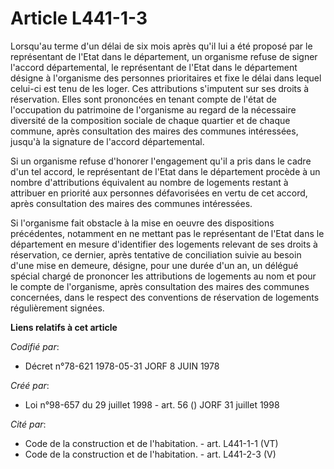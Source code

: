 # Article L441-1-3

Lorsqu'au terme d'un délai de six mois après qu'il lui a été proposé par le représentant de l'Etat dans le département, un
organisme refuse de signer l'accord départemental, le représentant de l'Etat dans le département désigne à l'organisme des
personnes prioritaires et fixe le délai dans lequel celui-ci est tenu de les loger. Ces attributions s'imputent sur ses
droits à réservation. Elles sont prononcées en tenant compte de l'état de l'occupation du patrimoine de l'organisme au regard
de la nécessaire diversité de la composition sociale de chaque quartier et de chaque commune, après consultation des maires
des communes intéressées, jusqu'à la signature de l'accord départemental.

Si un organisme refuse d'honorer l'engagement qu'il a pris dans le cadre d'un tel accord, le représentant de l'Etat dans le
département procède à un nombre d'attributions équivalent au nombre de logements restant à attribuer en priorité aux
personnes défavorisées en vertu de cet accord, après consultation des maires des communes intéressées.

Si l'organisme fait obstacle à la mise en oeuvre des dispositions précédentes, notamment en ne mettant pas le représentant de
l'Etat dans le département en mesure d'identifier des logements relevant de ses droits à réservation, ce dernier, après
tentative de conciliation suivie au besoin d'une mise en demeure, désigne, pour une durée d'un an, un délégué spécial chargé
de prononcer les attributions de logements au nom et pour le compte de l'organisme, après consultation des maires des
communes concernées, dans le respect des conventions de réservation de logements régulièrement signées.

**Liens relatifs à cet article**

_Codifié par_:

  - Décret n°78-621 1978-05-31 JORF 8 JUIN 1978

_Créé par_:

  - Loi n°98-657 du 29 juillet 1998 - art. 56 () JORF 31 juillet 1998

_Cité par_:

  - Code de la construction et de l'habitation. - art. L441-1-1 (VT)
  - Code de la construction et de l'habitation. - art. L441-2-3 (V)
